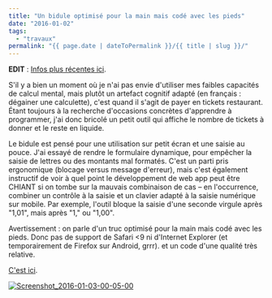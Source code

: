 ```yaml
---
title: "Un bidule optimisé pour la main mais codé avec les pieds"
date: "2016-01-02"
tags:
  - "travaux"
permalink: "{{ page.date | dateToPermalink }}/{{ title | slug }}/"
---
```


**EDIT** : [Infos plus récentes ici](http://toutcequibouge.net/2016/05/lecons-ergonomiques-et-techniques-dun-projet-perso/).

S'il y a bien un moment où je n'ai pas envie d'utiliser mes faibles capacités de calcul mental, mais plutôt un artefact cognitif adapté (en français : dégainer une calculette), c'est quand il s'agit de payer en tickets restaurant. Étant toujours à la recherche d'occasions concrètes d'apprendre à programmer, j'ai donc bricolé un petit outil qui affiche le nombre de tickets à donner et le reste en liquide.

Le bidule est pensé pour une utilisation sur petit écran et une saisie au pouce. J'ai essayé de rendre le formulaire dynamique, pour empêcher la saisie de lettres ou des montants mal formatés. C'est un parti pris ergonomique (blocage versus message d'erreur), mais c'est également instructif de voir à quel point le développement de web app peut être CHIANT si on tombe sur la mauvais combinaison de cas – en l'occurrence, combiner un contrôle à la saisie et un clavier adapté à la saisie numérique sur mobile. Par exemple, l'outil bloque la saisie d'une seconde virgule après "1,01", mais après "1," ou "1,00".

Avertissement : on parle d'un truc optimisé pour la main mais codé avec les pieds. Donc pas de support de Safari <9 ni d'Internet Explorer (et temporairement de Firefox sur Android, grrr). et un code d'une qualité très relative.

[C'est ici](http://misc.toutcequibouge.net/TR/index.html).

[![Screenshot_2016-01-03-00-05-00](/assets/images/Screenshot_2016-01-03-00-05-00-e1451777220269.png)](http://misc.toutcequibouge.net/TR/index.html)
